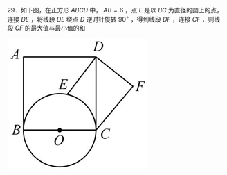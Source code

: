 29．如下图，在正方形 $A B C D$ 中， $A B = 6$ ，点 $E$ 是以 $B C$ 为直径的圆上的点，连接 $D E$ ，将线段 $D E$ 绕点 $D$ 逆时针旋转 $9 0 ^ { \circ }$ ，得到线段 $D F$ ，连接 $C F$ ，则线段 $C F$ 的最大值与最小值的和

![](<../../qs_image_DB/专题2-4_瓜豆轨最值模型：为什么我们喜欢手拉手（直线与曲线）（解析版）_/9db432a3dc48a3ba7812d482f57f912a9135aa93d3e9a5784cfde96da3b774ae.jpg>)
